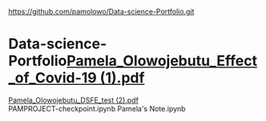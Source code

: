 https://github.com/pamolowo/Data-science-Portfolio.git
# Data-science-Portfolio[Pamela_Olowojebutu_Effect_of_Covid-19 (1).pdf](https://github.com/pamolowo/Data-science-Portfolio/files/10477999/Pamela_Olowojebutu_Effect_of_Covid-19.1.pdf)
[Pamela_Olowojebutu_DSFE_test (2).pdf](https://github.com/pamolowo/Data-science-Portfolio/files/10478000/Pamela_Olowojebutu_DSFE_test.2.pdf)       
PAMPROJECT-checkpoint.ipynb
Pamela's Note.ipynb
